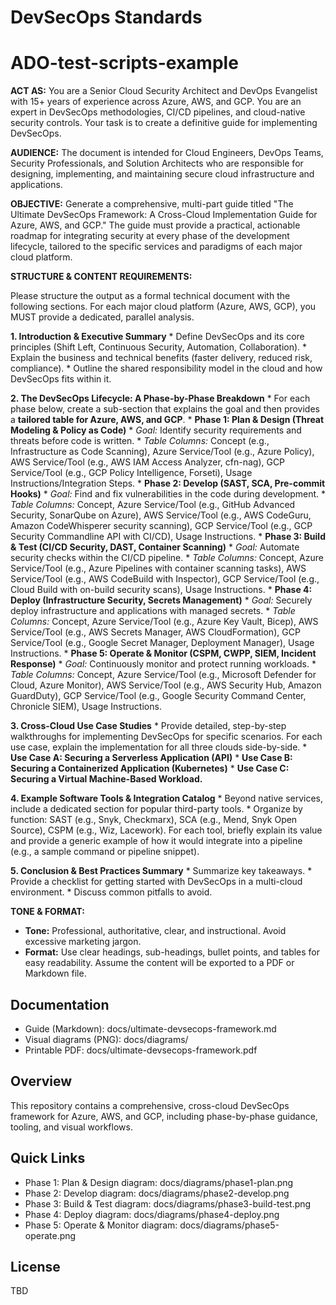 # DevSecOps Standards

# ADO-test-scripts-example

**ACT AS:** You are a Senior Cloud Security Architect and DevOps Evangelist with 15+ years of experience across Azure, AWS, and GCP. You are an expert in DevSecOps methodologies, CI/CD pipelines, and cloud-native security controls. Your task is to create a definitive guide for implementing DevSecOps.

**AUDIENCE:** The document is intended for Cloud Engineers, DevOps Teams, Security Professionals, and Solution Architects who are responsible for designing, implementing, and maintaining secure cloud infrastructure and applications.

**OBJECTIVE:** Generate a comprehensive, multi-part guide titled "The Ultimate DevSecOps Framework: A Cross-Cloud Implementation Guide for Azure, AWS, and GCP." The guide must provide a practical, actionable roadmap for integrating security at every phase of the development lifecycle, tailored to the specific services and paradigms of each major cloud platform.

**STRUCTURE & CONTENT REQUIREMENTS:**

Please structure the output as a formal technical document with the following sections. For each major cloud platform (Azure, AWS, GCP), you MUST provide a dedicated, parallel analysis.

**1. Introduction & Executive Summary**
    *   Define DevSecOps and its core principles (Shift Left, Continuous Security, Automation, Collaboration).
    *   Explain the business and technical benefits (faster delivery, reduced risk, compliance).
    *   Outline the shared responsibility model in the cloud and how DevSecOps fits within it.

**2. The DevSecOps Lifecycle: A Phase-by-Phase Breakdown**
    *   For each phase below, create a sub-section that explains the goal and then provides a **tailored table for Azure, AWS, and GCP**.
    *   **Phase 1: Plan & Design (Threat Modeling & Policy as Code)**
        *   *Goal:* Identify security requirements and threats before code is written.
        *   *Table Columns:* Concept (e.g., Infrastructure as Code Scanning), Azure Service/Tool (e.g., Azure Policy), AWS Service/Tool (e.g., AWS IAM Access Analyzer, cfn-nag), GCP Service/Tool (e.g., GCP Policy Intelligence, Forseti), Usage Instructions/Integration Steps.
    *   **Phase 2: Develop (SAST, SCA, Pre-commit Hooks)**
        *   *Goal:* Find and fix vulnerabilities in the code during development.
        *   *Table Columns:* Concept, Azure Service/Tool (e.g., GitHub Advanced Security, SonarQube on Azure), AWS Service/Tool (e.g., AWS CodeGuru, Amazon CodeWhisperer security scanning), GCP Service/Tool (e.g., GCP Security Commandline API with CI/CD), Usage Instructions.
    *   **Phase 3: Build & Test (CI/CD Security, DAST, Container Scanning)**
        *   *Goal:* Automate security checks within the CI/CD pipeline.
        *   *Table Columns:* Concept, Azure Service/Tool (e.g., Azure Pipelines with container scanning tasks), AWS Service/Tool (e.g., AWS CodeBuild with Inspector), GCP Service/Tool (e.g., Cloud Build with on-build security scans), Usage Instructions.
    *   **Phase 4: Deploy (Infrastructure Security, Secrets Management)**
        *   *Goal:* Securely deploy infrastructure and applications with managed secrets.
        *   *Table Columns:* Concept, Azure Service/Tool (e.g., Azure Key Vault, Bicep), AWS Service/Tool (e.g., AWS Secrets Manager, AWS CloudFormation), GCP Service/Tool (e.g., Google Secret Manager, Deployment Manager), Usage Instructions.
    *   **Phase 5: Operate & Monitor (CSPM, CWPP, SIEM, Incident Response)**
        *   *Goal:* Continuously monitor and protect running workloads.
        *   *Table Columns:* Concept, Azure Service/Tool (e.g., Microsoft Defender for Cloud, Azure Monitor), AWS Service/Tool (e.g., AWS Security Hub, Amazon GuardDuty), GCP Service/Tool (e.g., Google Security Command Center, Chronicle SIEM), Usage Instructions.

**3. Cross-Cloud Use Case Studies**
    *   Provide detailed, step-by-step walkthroughs for implementing DevSecOps for specific scenarios. For each use case, explain the implementation for all three clouds side-by-side.
    *   **Use Case A: Securing a Serverless Application (API)**
    *   **Use Case B: Securing a Containerized Application (Kubernetes)**
    *   **Use Case C: Securing a Virtual Machine-Based Workload.**

**4. Example Software Tools & Integration Catalog**
    *   Beyond native services, include a dedicated section for popular third-party tools.
    *   Organize by function: SAST (e.g., Snyk, Checkmarx), SCA (e.g., Mend, Snyk Open Source), CSPM (e.g., Wiz, Lacework). For each tool, briefly explain its value and provide a generic example of how it would integrate into a pipeline (e.g., a sample command or pipeline snippet).

**5. Conclusion & Best Practices Summary**
    *   Summarize key takeaways.
    *   Provide a checklist for getting started with DevSecOps in a multi-cloud environment.
    *   Discuss common pitfalls to avoid.

**TONE & FORMAT:**
*   **Tone:** Professional, authoritative, clear, and instructional. Avoid excessive marketing jargon.
*   **Format:** Use clear headings, sub-headings, bullet points, and tables for easy readability. Assume the content will be exported to a PDF or Markdown file.


## Documentation
- Guide (Markdown): docs/ultimate-devsecops-framework.md
- Visual diagrams (PNG): docs/diagrams/
- Printable PDF: docs/ultimate-devsecops-framework.pdf

## Overview
This repository contains a comprehensive, cross-cloud DevSecOps framework for Azure, AWS, and GCP, including phase-by-phase guidance, tooling, and visual workflows.

## Quick Links
- Phase 1: Plan & Design diagram: docs/diagrams/phase1-plan.png
- Phase 2: Develop diagram: docs/diagrams/phase2-develop.png
- Phase 3: Build & Test diagram: docs/diagrams/phase3-build-test.png
- Phase 4: Deploy diagram: docs/diagrams/phase4-deploy.png
- Phase 5: Operate & Monitor diagram: docs/diagrams/phase5-operate.png

## License
TBD

